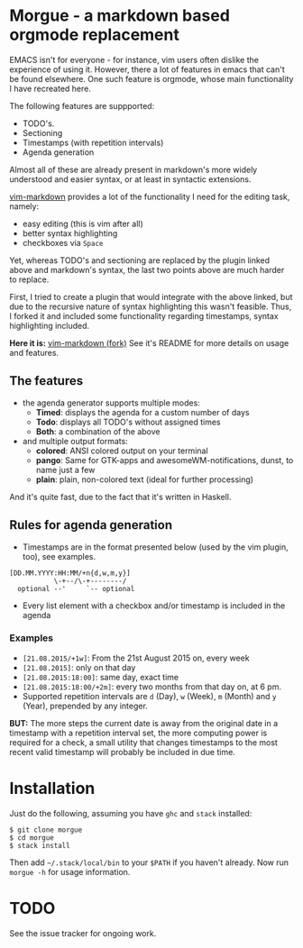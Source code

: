 # Morgue - a markdown based orgmode replacement
EMACS isn't for everyone - for instance, vim users often dislike the experience
of using it. However, there a lot of features in emacs that can't be found elsewhere.
One such feature is orgmode, whose main functionality I have recreated here.

The following features are suppported:

* TODO's.
* Sectioning
* Timestamps (with repetition intervals)
* Agenda generation

Almost all of these are already present in markdown's more widely understood and
easier syntax, or at least in syntactic extensions.

[vim-markdown](http://www.github.com/gabrielelana/vim-markdown) provides
a lot of the functionality I need for the editing task, namely:

* easy editing (this is vim after all)
* better syntax highlighting
* checkboxes via `Space`

Yet, whereas TODO's and sectioning are replaced by the plugin linked above
and markdown's syntax, the last two points above are much harder to replace.

First, I tried to create a plugin that would integrate with the above linked,
but due to the recursive nature of syntax highlighting this wasn't feasible.
Thus, I forked it and included some functionality regarding timestamps, syntax
highlighting included.

**Here it is:** [vim-markdown (fork)](http://www.github.com/ibabushkin/vim-markdown)
See it's README for more details on usage and features.

## The features
* the agenda generator supports multiple modes:
  * **Timed**: displays the agenda for a custom number of days
  * **Todo**: displays all TODO's without assigned times
  * **Both**: a combination of the above
* and multiple output formats:
  * **colored**: ANSI colored output on your terminal
  * **pango**: Same for GTK-apps and awesomeWM-notifications, dunst, to name just a few
  * **plain**: plain, non-colored text (ideal for further processing)

And it's quite fast, due to the fact that it's written in Haskell.

## Rules for agenda generation
* Timestamps are in the format presented below (used by the vim plugin, too), see examples.
```
[DD.MM.YYYY:HH:MM/+n{d,w,m,y}]
           \-+--/\-+--------/
  optional --'     `-- optional
```
* Every list element with a checkbox and/or timestamp is included in the agenda

### Examples
* `[21.08.2015/+1w]`: From the 21st August 2015 on, every week
* `[21.08.2015]`: only on that day
* `[21.08.2015:18:00]`: same day, exact time
* `[21.08.2015:18:00/+2m]`: every two months from that day on, at 6 pm.
* Supported repetition intervals are `d` (Day), `w` (Week), `m` (Month) and `y` (Year),
  prepended by any integer.

**BUT:** The more steps the current date is away from the original date in a timestamp
with a repetition interval set, the more computing power is required for a check,
a small utility that changes timestamps to the most recent valid timestamp will probably
be included in due time.

# Installation
Just do the following, assuming you have `ghc` and `stack` installed:
```
$ git clone morgue
$ cd morgue
$ stack install
``` 
Then add `~/.stack/local/bin` to your `$PATH` if you haven't already.
Now run `morgue -h` for usage information.

# TODO
See the issue tracker for ongoing work.
